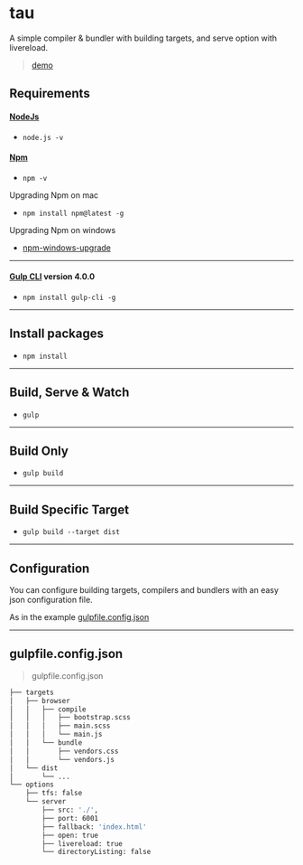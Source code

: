 # tau

A simple compiler & bundler with building targets, and serve option with livereload.  

> [demo](https://actarian.github.io/tau/)

## Requirements

#### [NodeJs](https://nodejs.org/it/)
* `node.js -v`  

#### [Npm](https://www.npmjs.com/)
* `npm -v`

Upgrading Npm on mac
* `npm install npm@latest -g`

Upgrading Npm on windows
* [npm-windows-upgrade](https://www.npmjs.com/package/npm-windows-upgrade) 

___

#### [Gulp CLI](https://github.com/angular/angular-cli) version 4.0.0
* `npm install gulp-cli -g`  

___

## Install packages

* `npm install`

___

## Build, Serve & Watch 

* `gulp`

___

## Build Only

* `gulp build`

___

## Build Specific Target

* `gulp build --target dist`

___

## Configuration

You can configure building targets, compilers and bundlers with an easy json configuration file.  

As in the example [gulpfile.config.json](https://github.com/actarian/tau/blob/master/gulpfile.config.json)

___

## gulpfile.config.json

> gulpfile.config.json

```bash
├── targets
│   ├── browser
│   │   ├── compile
│   │   │   ├── bootstrap.scss
│   │   │   ├── main.scss
│   │   │   └── main.js
│   │   └── bundle
│   │       ├── vendors.css
│   │       └── vendors.js
│   └── dist
│       └── ...
└── options
    ├── tfs: false
    └── server
        ├── src: './',
        ├── port: 6001
        ├── fallback: 'index.html'
        ├── open: true
        ├── livereload: true
        └── directoryListing: false
```

